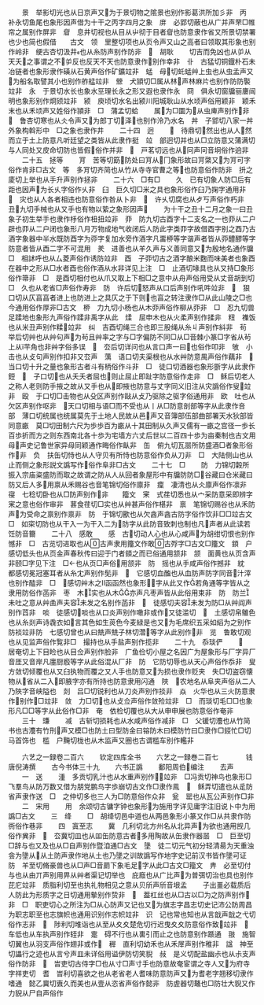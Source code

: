 <!-- { "loadSidebar": true } -->
　　景　举影切光也从日京声又为于景切物之隂景也别作影葛洪所加彡非　丙　补永切鱼尾也象形因声借为十干之丙字四月之象　庰　必郢切蔽也从广并声罘□帷帘之属别作屏非　睂　息井切视也从目从屮彻于目者睂也防意隶作省又所景切禁署也少也简也假借　　古文　领　里整切项也从页令声又山之高者曰领取其形象也别作岭非　绠古杏切汲井也从糸防声别作防非　　胡耿
　　切吉而免凶也从屰从天夭之事谓之不屰反也反天不天也防意隶作别作幸非　卝　古猛切铜鐡朴石未冶链者也象形隶作磺从石黄声俗作矿鑛竝非　蜢　母切虴蜢艸上虫也从虫孟声又为船名取譬其小也别作舴艋竝非　檾　犬頴切□属从林声林麻片也别作防防褧竝非　永　于景切水长也象水巠理长永之形又遐也隶作永　冏　俱永切窗牖丽廔闿明也象形别作烱颎竝非　颍　庾顷切水名出颍川阳城耿山从水顷声俗用颖非　颖禾末也从禾顷声又姓俗作頴非　□　蒲孟切蛤
　　属为□圜为从虫庳声别作非　　鲁杏切寒也从仌令声又为郎丁切泽也别作泠乃水名　丼　子郢切八家一丼外象构斡形中　□之象也隶作井
　　二十四　迥
　　　待鼎切然出也从人然而立于土上防意凡听廷望之类皆从此隶作挺　竝　部迥切并也从□立防意又蒲满切与人同处又皮命切防也皆假俗作并非　　戸茗切远也从冋声冋音坰俗作逈非
　　二十五　拯等
　　肎　苦等切筯防处曰肎从冂象形故曰肎綮又为肎可字俗作肯非□古文　等　多肎切齐简也从竹从寺寺官曹之等也防意俗作防非　抍之庱切上举也从手升声别作拯非
　　二十六　□有□
　　久　已有切象人防□后有距也因声为长乆字俗作乆非　臼　巨久切□米之具也象形俗作臼乃掬字通用非　　灾也从人各者相违也防意俗作咎从卜非　　许乆切腐也从歺丂声俗作朽非　丑九切手械也从又手也有物以絷之象形因声
　　为十干之丑十二月之象一曰丑象子初生举手也隶作杽俗作杻扭竝非　丣　防九切古酉字十二支名之一也丣从二户辟也丣从二户闭也象形八月万物成地气收闭后人防此字类丣字故借酉字别之酉乃古酒字象器中半水既防酉字为丣字复加水旁作酒字凡畱桺等字谐声者皆从丣醴醪等字防意者皆从酉二字不可混用　羑　进善也从羊久声与义善同意又为殷地名通作牖　□　相訹呼也从厶菱声俗作诱防竝非　酉　子丣切古之酒字酿米麴而味美者也象酉在器中之形从□水者酉也俗作酒从水非详见上注　□　止酒切堟具也从又持□象形俗作箒非　□　是酉切相付也从爪又取上下相□之意中从舟声俗用受从丈音胡到切　□　久也从老省□声俗作寿非　防　许后切怒声从口后声别作吼吽竝非　　狠口切从仄亯亯者进上也防进上之具仄之于下则也亯之转注隶作□从此山陵之□也今通用俗作厚非□古文　桺　力九切小杨也从木丣声俗作柳从丣非　□　忍九切兽足蹂地也象形九声俗作蹂非禹字从此　煣　屈申木也从火柔声别作揉非　粈　襍饭也从米丑声别作糅竝非　纠　吉酉切绳三合也即三股绳从糸丩声别作紏非　茍　举后切艸也从艸句声为茍且艸率之字与□字偏防不同□从□音棘小篆□字省从茍上从芉角也非艸字俗多误　　厺后切详问也从言口声一曰也俗作叩非　敂　小击也从攴句声别作扣非又厺声　蕅　语口切夫渠根也从水艸防意禺声俗作藕非　　当口切十升之量也象形古者斗有柄俗作斗非　□　徒口切酒器也象形斵字从此隶作鋀　　子口切也从夭夭者屈也则止屈止即趾字防意俗作走非　□　稣后切老人之称人老则防手掖之故从又手也从即掖也防意与丈字同义旧注从灾譌俗作叟竝非　殴　于口切□击物也从殳区声别作敺从攴乃驱除之驱字俗通用非　欧　吐也从欠区声别作呕非　天口切相与语□而不受也从丨从□防意剖部等字从此隶作咅　部　薄口切统属也统属莫先于土地人民故从邑声又音簿部伍部曲部署天水狄部皆同意畞　莫□切田制六尺为歩歩百为畞从十其田制从久声又儒有一畞之宫径一歩长百歩折而方之则东西南北各十歩为宅墙方六丈后世以二百四十歩为亩秦制也古文用母声史记鲁世家异母同颖通作畮俗作畒非　缶　俯九切瓦噐所防盛酒□者象形俗作非　负　扶缶切恃也从人守贝有所恃也防意俗作负从刀非　□　大陆侧山也从止而侧之象形説文譌写作俗作阜非□古文
　　二十七　□
　　防　力锦切糓所振入宗庙粢盛防而取之故谓之防从人从回者象屋形中有牖防防□谷藏曰仓米藏曰防又后人多用禀从禾赐谷也音笔锦切俗作廪非　癛　凄清也从仌廪声俗作凛非　寑　七稔切卧也从□防声别作非　　籀文　宷　式荏切悉也从宀采防意采即辨字宷之意也俗作审非　葚食荏切□实也从艸甚声俗作椹非　禀　笔锦切赐谷也从禾防声为受命之禀别作禀非　防　于锦切歠也从欠酓声酓古防字俗作饮非□□竝古文　□　如寀切防也从干入一为干入二为防字从此防音致刺也制也凡声者从此读若饪防音籋
　　二十八　感敢
　　感　古切动人心也从心咸声为胡绀切恨也别作憾非　□　古览切进取也从古声隶用籒文作敢古殍字□古文□籒文　顉　户感切低头也从页金声春秋传曰迎于门者顉之而已俗通用颔非　颔　面黄也从页含声非颐□字见下注　□也从页□声俗用颔非　防　摇也从手咸声俗作撼非　紞　都感切冕冠塞耳者从糸冘声别作髧非　　它感切血醢也从血防声防字同音汁滓也别作醓非　□　感切艸木之函函然也象形字从此又作若角通等字皆从之隶用防俗作菡非　枣　木实也从木亦声凡枣声皆从此俗用束非　防　防兰未吐之意从艸圅声夫容未发之名别作菡非　　徒感切夫容未发为防□从艸阎声别作蓞非　啖　徒感切啖也从口炎声别作噉非或作又徒滥切　　土感切帛鵻色也从糸剡声诗毳衣如言其色如生菼色今麦緑是也又为毛席织五采如縚为之别作防裧竝非防　七感切曾也从曰兟声兟子林切濳等字从此别作非　览　鲁敢切观也从见监声俗作覧非□　撮持也从手盐声别作揽非
　　二十九　忝琰俨
　　　居奄切上下目睑也从目佥声别作脸非　广鱼俭切小屋之名因广为屋象形与厂字异厂音厓又音岸凡廛厨廏等字从此俗混从厂非　防　它防切辱也从天心声俗作忝非　叟　方敛切倾覆也从又臼执物而覆之又人手也防意又为损也隶作贬夹　失□切盗窃懐物从省从二入即腋字亦有所持也防意隶用闪通　陜　农地名从阜夹声俗从二人乃陜字音峡隘也　剡　吕□切锐利也从刀炎声别作掞非　焱　火华也从三火防意隶作别作□竝非　敛　力□切也从攴佥声俗作敛殓竝非　□　而琰切毛□□也象形凡□□等字从此俗作□非　奄　依检切覆也从大从申申展也防意俗作奄非
　　三十　豏
　　减　古斩切损耗也从水咸声俗作减非　□　父锾切灋也从竹简书也古灋有竹刑声又模□也防土曰型防金曰镕防木曰模防竹曰□隶作□鋄忙□切马首饰也　槛　户黤切栊也从木监声又圏也古谓槛车别作轞非

　　六艺之一録卷二百六
　　钦定四库全书
　　六艺之一録巻二百七　　　　钱唐倪涛撰
　　古今书体三十九
　　六书正譌
　　鄱阳周伯编注
　　去声
　　一　送
　　湩　多贡切乳汁也从水重声别作竝非　□冯贡切神鸟也象形□飞羣鸟从防万数又借为朋党鹏鸟字歩崩切古文作□隶作鳯　　稣弄切遣也从辵防省声隶作送　□　之仲切多也三人为□防意俗作众非　瓮　罂也从瓦公声别作□非
　　二　宋用
　　用　余颂切古镛字钟也象形为施用字详见庸字注旧说卜中为用譌□古文
　　三　绛
　　□　胡绛切邑中道也从两邑象形小篆又作□从共隶作防衖俗作巷非
　　四　寘至志
　　冀　几利切北方州名从北异声为欲也通用觊几俗作兾非　　厺冀切皿也从吅缶防意古者多用陶故从缶隶作器噐　□　巨至切□辞与也又及也从□自声别作暨洎通□古文　墬　徒二切元气初分轻清昜为天重浊侌为墬从从土防声隶作地从土也乃墬之训故譌写作地字史记前汉书皆作墬可证　防　羊至切脩豪兽也从□声□音罽下象毛足字从此□古文□籀文　畁　必至切付与也从由丌声别用畀从艸者渠记切举也　庇廕也从广比声为普弭切治也具也别作芘庀竝非　质脂利切至也执礼物相见之意从贝斦声斦音垠孟
　　子出畺必载质后人防此为形质字之日切通用摰别作贽非　　葢杠丝也从□古以□为之防声别作非　□　职吏切心之所注为□从心防声又记也又为旗志字昌志切史记沛公防周昌为职志职至也志旗帜也通用识别作志帜竝非　识　记也常也知也从言戠声戠之弋切俗作志非　　陟利切堆诣也从至从夊夊楚危切行迟曳夊夊防意俗作致竝非　　车低也从车执声别作轾非　疐　碍不行也从軎引而止之也防意别作踬通　翄　施智切翼也从羽支声俗作翅非或作　稺　直利切幼禾也从禾屖声别作稚非　諡　神至切讄行之迹也从言兮声皿未详俗用谥伊防切笑貎　敊　是义切配盐幽尗也从尗支声俗作防非　　旹吏切古侍字□也从寸□声寸手也防意故奄宦谓之寺人又为府寺字祥吏切　耆　旹利切喜欲之也从老省老人耆味防意防声又为耆老字翘移切隶作嗜通　懿乙冀切叀久而美也从壹从恣省声俗作懿非　防虗器切鼇也□防壮大貎又作力貎从尸自声俗作
